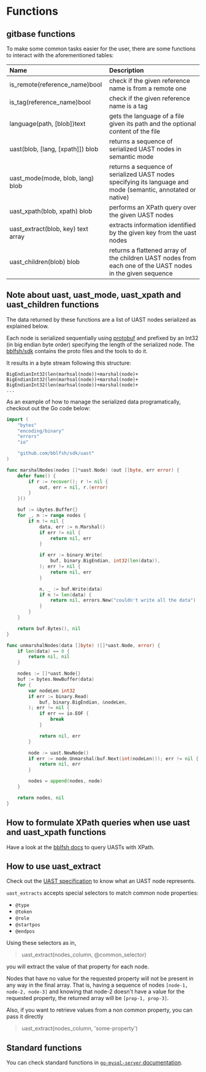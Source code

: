 # Functions

## gitbase functions

To make some common tasks easier for the user, there are some functions to interact with the aforementioned tables:

|     Name     |                                               Description                                                                      |
|:-------------|:-------------------------------------------------------------------------------------------------------------------------------|
|is_remote(reference_name)bool| check if the given reference name is from a remote one                                                          |
|is_tag(reference_name)bool| check if the given reference name is a tag                                                                         |
|language(path, [blob])text| gets the language of a file given its path and the optional content of the file                                    |
|uast(blob, [lang, [xpath]]) blob| returns a sequence of serialized UAST nodes in semantic mode                                                 |
|uast_mode(mode, blob, lang) blob| returns a sequence of serialized UAST nodes specifying its language and mode (semantic, annotated or native) |
|uast_xpath(blob, xpath) blob| performs an XPath query over the given UAST nodes                                                                |
|uast_extract(blob, key) text array| extracts information identified by the given key from the uast nodes                                       |
|uast_children(blob) blob| returns a flattened array of the children UAST nodes from each one of the UAST nodes in the given sequence           |


## Note about uast, uast_mode, uast_xpath and uast_children functions

The data returned by these functions are a list of UAST nodes serialized as explained below.

Each node is serialized sequentially using [protobuf](https://developers.google.com/protocol-buffers/) and prefixed by an Int32 (in big endian byte order) specifying the length of the serialized node. The [bblfsh/sdk](https://github.com/bblfsh/sdk) contains the proto files and the tools to do it.

It results in a byte stream following this structure:
```
BigEndianInt32(len(marhsal(node))+marshal(node)+
BigEndianInt32(len(marhsal(node))+marshal(node)+
BigEndianInt32(len(marhsal(node))+marshal(node)+
...
```

As an example of how to manage the serialized data programatically, checkout out the Go code below:
```go
import (
	"bytes"
	"encoding/binary"
	"errors"
	"io"

	"github.com/bblfsh/sdk/uast"
)

func marshalNodes(nodes []*uast.Node) (out []byte, err error) {
	defer func() {
		if r := recover(); r != nil {
			out, err = nil, r.(error)
		}
	}()

	buf := &bytes.Buffer{}
	for _, n := range nodes {
		if n != nil {
			data, err := n.Marshal()
			if err != nil {
				return nil, err
			}

			if err := binary.Write(
				buf, binary.BigEndian, int32(len(data)),
			); err != nil {
				return nil, err
			}

			n, _ := buf.Write(data)
			if n != len(data) {
				return nil, errors.New("couldn't write all the data")
			}
		}
	}

	return buf.Bytes(), nil
}

func unmarshalNodes(data []byte) ([]*uast.Node, error) {
	if len(data) == 0 {
		return nil, nil
	}

	nodes := []*uast.Node{}
	buf := bytes.NewBuffer(data)
	for {
		var nodeLen int32
		if err := binary.Read(
			buf, binary.BigEndian, &nodeLen,
		); err != nil {
			if err == io.EOF {
				break
			}

			return nil, err
		}

		node := uast.NewNode()
		if err := node.Unmarshal(buf.Next(int(nodeLen))); err != nil {
			return nil, err
		}

		nodes = append(nodes, node)
	}

	return nodes, nil
}
```

## How to formulate XPath queries when use uast and uast_xpath functions

Have a look at the [bblfsh docs](https://docs.sourced.tech/babelfish/using-babelfish/uast-querying) to query UASTs with XPath.

## How to use uast_extract

Check out the [UAST specification](https://docs.sourced.tech/babelfish/uast/uast-specification) to know what an UAST node represents.

`uast_extracts` accepts special selectors to match common node properties:

- `@type`
- `@token`
- `@role`
- `@startpos`
- `@endpos`

Using these selectors as in,

> uast_extract(nodes_column, @common_selector)

you will extract the value of that property for each node.

Nodes that have no value for the requested property will not be present in any way in the final array. That is, having a sequence of nodes `[node-1, node-2, node-3]` and knowing that node-2 doesn't have a value for the requested property, the returned array will be `[prop-1, prop-3]`.

Also, if you want to retrieve values from a non common property, you can pass it directly

> uast_extract(nodes_column, 'some-property')

## Standard functions

You can check standard functions in [`go-mysql-server` documentation](https://github.com/src-d/go-mysql-server/tree/679d33772845593ce5fdf17925f49f2335bc8356#custom-functions).
